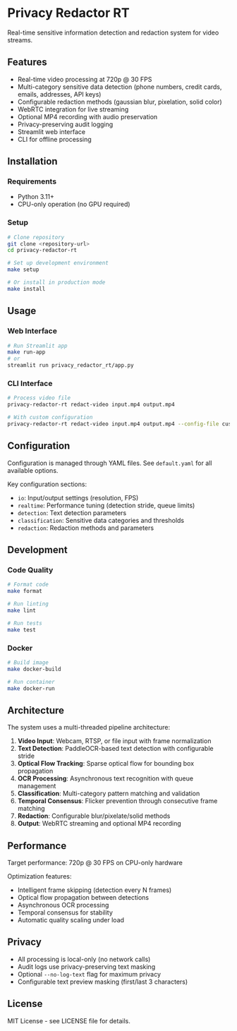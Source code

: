# Privacy Redactor RT

Real-time sensitive information detection and redaction system for video streams.

## Features

- Real-time video processing at 720p @ 30 FPS
- Multi-category sensitive data detection (phone numbers, credit cards, emails, addresses, API keys)
- Configurable redaction methods (gaussian blur, pixelation, solid color)
- WebRTC integration for live streaming
- Optional MP4 recording with audio preservation
- Privacy-preserving audit logging
- Streamlit web interface
- CLI for offline processing

## Installation

### Requirements

- Python 3.11+
- CPU-only operation (no GPU required)

### Setup

```bash
# Clone repository
git clone <repository-url>
cd privacy-redactor-rt

# Set up development environment
make setup

# Or install in production mode
make install
```

## Usage

### Web Interface

```bash
# Run Streamlit app
make run-app
# or
streamlit run privacy_redactor_rt/app.py
```

### CLI Interface

```bash
# Process video file
privacy-redactor-rt redact-video input.mp4 output.mp4

# With custom configuration
privacy-redactor-rt redact-video input.mp4 output.mp4 --config-file custom.yaml
```

## Configuration

Configuration is managed through YAML files. See `default.yaml` for all available options.

Key configuration sections:
- `io`: Input/output settings (resolution, FPS)
- `realtime`: Performance tuning (detection stride, queue limits)
- `detection`: Text detection parameters
- `classification`: Sensitive data categories and thresholds
- `redaction`: Redaction methods and parameters

## Development

### Code Quality

```bash
# Format code
make format

# Run linting
make lint

# Run tests
make test
```

### Docker

```bash
# Build image
make docker-build

# Run container
make docker-run
```

## Architecture

The system uses a multi-threaded pipeline architecture:

1. **Video Input**: Webcam, RTSP, or file input with frame normalization
2. **Text Detection**: PaddleOCR-based text detection with configurable stride
3. **Optical Flow Tracking**: Sparse optical flow for bounding box propagation
4. **OCR Processing**: Asynchronous text recognition with queue management
5. **Classification**: Multi-category pattern matching and validation
6. **Temporal Consensus**: Flicker prevention through consecutive frame matching
7. **Redaction**: Configurable blur/pixelate/solid methods
8. **Output**: WebRTC streaming and optional MP4 recording

## Performance

Target performance: 720p @ 30 FPS on CPU-only hardware

Optimization features:
- Intelligent frame skipping (detection every N frames)
- Optical flow propagation between detections
- Asynchronous OCR processing
- Temporal consensus for stability
- Automatic quality scaling under load

## Privacy

- All processing is local-only (no network calls)
- Audit logs use privacy-preserving text masking
- Optional `--no-log-text` flag for maximum privacy
- Configurable text preview masking (first/last 3 characters)

## License

MIT License - see LICENSE file for details.